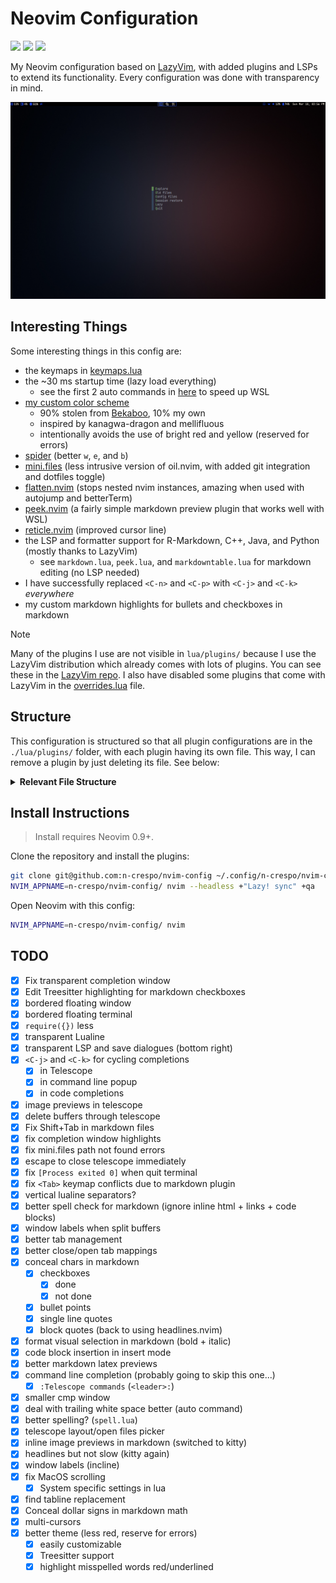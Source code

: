 # Neovim Configuration

<a href="https://dotfyle.com/n-crespo/nvim-config"><img src="https://dotfyle.com/n-crespo/nvim-config/badges/plugins?style=flat" /></a>
<a href="https://dotfyle.com/n-crespo/nvim-config"><img src="https://dotfyle.com/n-crespo/nvim-config/badges/leaderkey?style=flat" /></a>
<a href="https://dotfyle.com/n-crespo/nvim-config"><img src="https://dotfyle.com/n-crespo/nvim-config/badges/plugin-manager?style=flat" /></a>

My Neovim configuration based on [LazyVim](https://www.lazyvim.org), with added plugins and LSPs to extend its
functionality. Every configuration was done with transparency in mind.

![start screen](./images/image.png)

## Interesting Things

Some interesting things in this config are:

- the keymaps in [keymaps.lua](./lua/config/keymaps.lua)
- the ~30 ms startup time (lazy load everything)
  - see the first 2 auto commands in [here](./lua/config/autocmds.lua) to speed up WSL
- [my custom color scheme](./colors/macro.lua)
  - 90% stolen from [Bekaboo](https://github.com/Bekaboo/nvim/blob/master/colors/macro.lua), 10% my own
  - inspired by kanagwa-dragon and mellifluous
  - intentionally avoids the use of bright red and yellow (reserved for errors)
- [spider](https://github.com/chrisgrieser/nvim-spider) (better `w`, `e`, and `b`)
- [mini.files](https://github.com/echasnovski/mini.files) (less intrusive version of oil.nvim, with added git integration and dotfiles toggle)
- [flatten.nvim](https://github.com/willothy/flatten.nvim) (stops nested nvim instances, amazing when used with autojump and betterTerm)
- [peek.nvim](https://github.com/toppair/peek.nvim) (a fairly simple markdown preview plugin that works well with WSL)
- [reticle.nvim](https://github.com/tummetott/reticle.nvim) (improved cursor line)
- the LSP and formatter support for R-Markdown, C++, Java, and Python (mostly thanks to LazyVim)
  - see `markdown.lua`, `peek.lua`, and `markdowntable.lua` for markdown editing (no LSP needed)
- I have successfully replaced `<C-n>` and `<C-p>` with `<C-j>` and `<C-k>` _everywhere_
- my custom markdown highlights for bullets and checkboxes in markdown

> [!NOTE]
> Many of the plugins I use are not visible in `lua/plugins/` because I
> use the LazyVim distribution which already comes with lots of plugins. You can
> see these in the [LazyVim repo](https://github.com/LazyVim/LazyVim). I also
> have disabled some plugins that come with LazyVim in the
> [overrides.lua](./lua/plugins/overrides.lua) file.

## Structure

This configuration is structured so that all plugin configurations are in the
`./lua/plugins/` folder, with each plugin having its own file. This way, I can
remove a plugin by just deleting its file. See below:

<details>
  <summary><b>Relevant File Structure</b></summary>

```
.
├── lua
│  ├── config
│  │  ├── autocmds.lua
│  │  ├── keymaps.lua
│  │  ├── lazy.lua
│  │  └── options.lua
│  ├── plugins
│  │  ├── {plugin}.lua
│  │  └── ...
│  └── transparentlualine.lua
├── init.lua
└── README.md
```

</details>

## Install Instructions

> Install requires Neovim 0.9+.

Clone the repository and install the plugins:

```sh
git clone git@github.com:n-crespo/nvim-config ~/.config/n-crespo/nvim-config
NVIM_APPNAME=n-crespo/nvim-config/ nvim --headless +"Lazy! sync" +qa
```

Open Neovim with this config:

```sh
NVIM_APPNAME=n-crespo/nvim-config/ nvim
```

## TODO

- [x] Fix transparent completion window
- [x] Edit Treesitter highlighting for markdown checkboxes
- [x] bordered floating window
- [x] bordered floating terminal
- [x] `require({})` less
- [x] transparent Lualine
- [x] transparent LSP and save dialogues (bottom right)
- [x] `<C-j>` and `<C-k>` for cycling completions
  - [x] in Telescope
  - [x] in command line popup
  - [x] in code completions
- [x] image previews in telescope
- [x] delete buffers through telescope
- [x] Fix Shift+Tab in markdown files
- [x] fix completion window highlights
- [x] fix mini.files path not found errors
- [x] escape to close telescope immediately
- [x] fix `[Process exited 0]` when quit terminal
- [x] fix `<Tab>` keymap conflicts due to markdown plugin
- [x] vertical lualine separators?
- [x] better spell check for markdown (ignore inline html + links + code blocks)
- [x] window labels when split buffers
- [x] better tab management
- [x] better close/open tab mappings
- [x] conceal chars in markdown
  - [x] checkboxes
    - [x] done
    - [x] not done
  - [x] bullet points
  - [x] single line quotes
  - [x] block quotes (back to using headlines.nvim)
- [x] format visual selection in markdown (bold + italic)
- [x] code block insertion in insert mode
- [x] better markdown latex previews
- [x] command line completion (probably going to skip this one...)
  - [x] `:Telescope commands` (`<leader>:`)
- [x] smaller cmp window
- [x] deal with trailing white space better (auto command)
- [x] better spelling? (`spell.lua`)
- [x] telescope layout/open files picker
- [x] inline image previews in markdown (switched to kitty)
- [x] headlines but not slow (kitty again)
- [x] window labels (incline)
- [x] fix MacOS scrolling
  - [x] System specific settings in lua
- [x] find tabline replacement
- [x] Conceal dollar signs in markdown math
- [x] multi-cursors
- [x] better theme (less red, reserve for errors)
  - [x] easily customizable
  - [x] Treesitter support
  - [x] highlight misspelled words red/underlined
